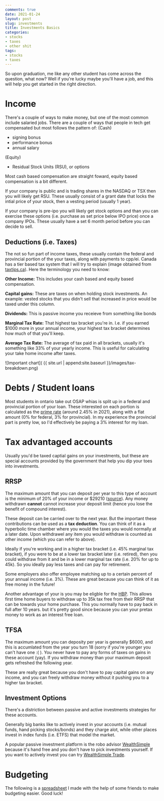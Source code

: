 ```yaml
---
comments: true
date: 2021-01-24
layout: post
slug: investments
title: Investments Basics
categories:
- stocks
- taxes
- other shit
tags:
- stocks
- taxes
---
```



So upon graduation, me like any other student has come across the question, what now? 
Well if you're lucky maybe you'll have a job, and this will help you get started in the right direction.

# Income 

There's a couple of ways to make money, but one of the most common include salaried jobs. 
There are a couple of ways that people in tech get compensated but most follows the pattern of:
(Cash)
- signing bonus 
- performance bonus
- annual salary

(Equity)
- Residual Stock Units (RSU), or options

Most cash based compensation are straight foward, equity based compensation is a bit different. 

If your company is public and is trading shares in the NASDAQ or TSX then you will likely get RSU. These usually consist of a grant date that locks the intial price of your stock, then a vesting period (usually 1 year).

If your company is pre-ipo you will likely get stock options and than you can exercise these options (i.e. purchase as set price below IPO price) once a company IPOs. These usually have a set 6 month period before you can decide to sell.

## Deductions (i.e. Taxes) 



The not so fun part of income taxes,  these usually contain the federal and provincial portion of the your taxes, along with payments to cpp/ei. Canada has a tier based tax system that I will try to explain (image obtained from <a href="https://www.taxtips.ca/taxrates/on.htm">taxtips.ca</a>). Here the terminology you need to know:

**Other Income:** This includes your cash based and equity based compensation.

**Capital gains:** These are taxes on when holding stock investments. An example: vested stocks that you didn't sell that increased in price would be taxed under this column.

**Dividends:** This is passive income you receieve from something like bonds 

**Marginal Tax Rate:** That highest tax bracket you're in. I.e. if you earned $1000 more in your annual income, your highest tax bracket determines how much of that you'll keep.

**Average Tax Rate:** The average of tax paid in all brackets, usually it's something like 33% of your yearly income. This is useful for calculating your take home income after taxes.

![Important chart]( {{ site.url | append:site.baseurl }}/images/tax-breakdown.png)


# Debts / Student loans

Most students in ontario take out OSAP whias is split up in a federal and provincial portion of your loan.  These interested on each portion is calculated as the <a href="https://www.ratehub.ca/prime-rate">prime rate</a> (around 2.45% in 2021), along with a flat amount  (0% for federal, 3% for provincial).  In my experience the provincial part is pretty low, so I'd effectively be paying a 3% interest for my loan.

# Tax advantaged accounts

Usually you'd be taxed captial gains on your investments, but these are special accounts provided by the government that help you dip your toes into investments.

## RRSP  

The maximum amount that you can deposit per year to this type of account is the minimum of 20% of your income or $29210 (<a href="https://www.canada.ca/en/revenue-agency/services/tax/registered-plans-administrators/pspa/mp-rrsp-dpsp-tfsa-limits-ympe.html">source</a>). Any money withdrawn **cannot**  cannot increase your deposit limit (hence you lose the benefit of compound interest).

These deposit can be carried over to the next year. But the important these contributions can be used as a **tax deduction**. You can think of it as a hyperbolic time chamber where you would the taxes you would normally at a later date. Upon withdrawel any item you would withdraw is counted as other income (which you can refer to above).

Ideally if you're working and in a higher tax bracket (i.e. 45% marginal tax bracket), if you were to be at a lower tax bracket later (i.e. retired), then you could withdraw from it and be in a lower marginal tax rate (i.e. 20% for up to 45k). So you ideally pay less  taxes and can pay for retirement.

Some employers also offer employee matching up to a certain percent of your annual income (i.e. 3%). These are great because you can think of it as free money in the future! 


Another advantage of your is you may be eligble for the <a href="https://www.canada.ca/en/financial-consumer-agency/services/buying-home.html"> HBP</a>. This allows first time home buyers to withdraw up to 35k tax free from their RRSP that can be towards your home purchase. This you normally have to pay back in full after 10 years. but it's pretty good since because you can your pretax money to work as an interest free loan.


## TFSA

The maximum amount you can deposity per year is generally $6000, and this is accumlated from the year you turn 18 (sorry if you're younger you can't have one :( ). You never have to pay any forms of taxes on gains in these account (yay). If you withdraw money than your maximum deposit gets refreshed the following year. 

These are really great because you don't have to pay capital gains on any income, and you can freely withdraw money without it pushing you to a higher tax bracket.


## Investment Options

 There's a distriction between passive and active investments strategies for these accounts. 
 
 Generally big banks like to actively invest in your accounts (i.e. mutual funds, hand picking stocks/bonds) and they charge alot, while other places invest in index funds (i.e. ETFS) that model the market. 
 
 A popular passive investment platform is the robo advisor <a href="https://www.wealthsimple.com/en-ca/">WealthSimple</a> because it's hand free and you don't have to pick investments yourself. If you want to actively invest you can try <a href="https://www.wealthsimple.com/en-ca/product/trade/">WealthSimple Trade</a>.


# Budgeting 

The following is a <a href="https://docs.google.com/spreadsheets/d/1dqsKXEj8hXN2UtO_y80AYbf6gemPsLKazHiMIerdqqM/edit?usp=sharing">spreadsheet</a> I made with the help of some friends to make budgeting easier. Good luck! 